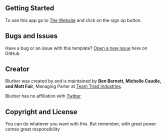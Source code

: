 
## Getting Started

To use this app go to [The Website](https://obscure-crag-9845.herokuapp.com/) and click on the sign up button.


## Bugs and Issues

Have a bug or an issue with this template? [Open a new issue](https://github.com/the-iron-yard-indy-ror-oct-2015/TeamTriad-Twitter/issues/issues) here on GitHub 

## Creator

Blurber was created by and is maintained by **Ben Barnett, Michelle Caudle, and Matt Fair**, Managing Parter at [Team Triad Industries](http://www.hampsterdance.com/).


Blurber has no affiliation with  [Twitter](http://www.twitter.com/)

## Copyright and License

You can do whatever you want with this.  But remember, with great power comes great responsibility
